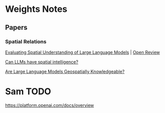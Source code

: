 # Weights Notes

## Papers

### Spatial Relations

[Evaluating Spatial Understanding of Large Language Models](https://arxiv.org/abs/2310.14540) | [Open Review](https://openreview.net/forum?id=xkiflfKCw3)

[Can LLMs have spatial intelligence?](https://www.waylonli.com/posts/category/articles/can-llm-have-spatial-intelligence/)

[Are Large Language Models Geospatially Knowledgeable?](https://dl.acm.org/doi/10.1145/3589132.3625625)



# Sam TODO


https://platform.openai.com/docs/overview
